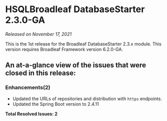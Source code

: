 # HSQLBroadleaf DatabaseStarter 2.3.0-GA

_Released on November 17, 2021_

This is the 1st release for the Broadleaf DatabaseStarter 2.3.x module. This version requires Broadleaf Framework version 6.2.0-GA.

## An at-a-glance view of the issues that were closed in this release:

### Enhancements(2)
- Updated the URLs of repositories and distribution with `https` endpoints.
- Updated the Spring Boot version to 2.4.11

**Total Resolved Issues: 2**
